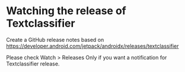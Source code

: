 # Watching the release of Textclassifier

Create a GitHub release notes based on https://developer.android.com/jetpack/androidx/releases/textclassifier

Please check Watch > Releases Only if you want a notification for Textclassifier release.
